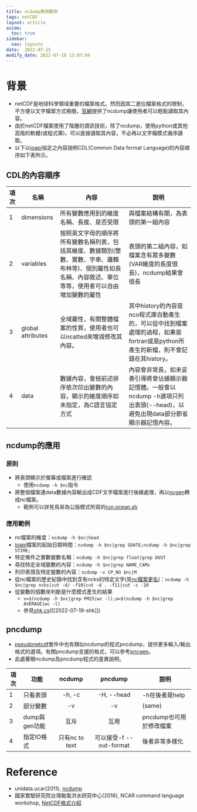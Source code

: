 ```yaml
---
title: ncdump應用範例
tags: netCDF
layout: article
aside:
  toc: true
sidebar:
  nav: layouts
date:  2022-07-15 
modify_date: 2022-07-18 15:07:04
---
```

# 背景
- netCDF是地球科學領域重要的檔案格式。然而因其二進位檔案格式的限制，不方便以文字檔案方式檢閱，[官網](https://www.unidata.ucar.edu/software/netcdf/workshops/2011/utilities/Ncdump.html)提供了ncdump讓使用者可以輕鬆讀取其內容。
- 由於netCDF檔案使用了階層的資訊技術，除了ncdump，使用python或其他高階的軟體(或程式庫)，可以直接讀取其內容，不必再以文字檔模式循序讀取。
- 以下以[ioapi][ioapi]協定之內容說明CDL(Common Data format Language)的內容順序如下表所示。

## CDL的內容順序

項次|名稱|內容|說明
-|-|-|-
1|dimensions|所有變數應用到的維度名稱、長度、是否受限|與檔案結構有關，為表頭的第一組內容
2|variables|按照英文字母的順序將所有變數名稱列表，包括其維度、數據類別(整數、實數、字串、邏輯布林等)、個別屬性如長名稱、內容敘述、單位等等，使用者可以自由增加變數的屬性|表頭的第二組內容，如檔案含有眾多變數(VAR維度的長度很長)，ncdump結果會很長
3|global attributes|全域屬性，有關整體檔案的性質，使用者也可以ncatted來增減修改其內容。|其中history的內容是nco程式庫自動產生的，可以從中找到檔案處理的過程，如果是fortran或是python所產生的新檔，則不會記錄在其history。
4|data|數據內容，會按前述排序依次印出變數的內容，顯示的維度順序如未指定，為C語言協定方式|內容會非常長，如未妥善引導將會佔據顯示器記憶體。一般會以ncdump -h選項只列出表頭(--head)，以避免出現data部分節省顯示器記憶內容。

## ncdump的應用
### 原則
- 將表頭顯示於螢幕或檔案進行確認
  - 使用`ncdump -h $nc`指令
- 將整個檔案連data數據內容輸出成CDF文字檔案進行後續處理，再以[ncgen](https://sinotec2.github.io/Focus-on-Air-Quality/utilities/netCDF/pncgen/#ncgen)轉成nc檔案。
  - 範例可以詳見鳥哥為公版模式所寫的[run.ocean.sh](https://github.com/sinotec2/Focus-on-Air-Quality/blob/main/GridModels/TWNEPA_RecommCMAQ/run.ocean.sh.TXT)

### 應用範例
- nc檔案的維度：`ncdump -h $nc|head`
- [ioapi][ioapi]檔案的起始日期時間：`ncdump -h $nc|grep SDATE;ncdump -h $nc|grep STIME;`
- 特定條件之實數變數名稱：`ncdump -h $nc|grep float|grep DUST`
- 尋找特定全域變數的內容：`ncdump -h $nc|grep NAME_CAMx`
- 列印表頭及特定變數的內容：`ncdump -v CP_NO $nc|M`
- 從nc檔案的歷史紀錄中找到含有ncks的特定文字(見[nc檔案更名](https://sinotec2.github.io/Focus-on-Air-Quality/AQana/GAQuality/NCAR_ACOM/MOZART/#nc檔案更名))：`ncdump -h $nc|grep ncks|cut -d/ -f10|cut -d . -f11|cut -c -10`
- 從變數的個數來判斷是什麼模式產生的結果
  - `v=$(ncdump -h $nc|grep PM25|wc -l);a=$(ncdump -h $nc|grep AVERAGE|wc -l)`
  - 參見[shk.cs](https://sinotec2.github.io/Focus-on-Air-Quality/GridModels/POST/do_shk/#shkcs)([[2022-07-19-shk]])

## pncdump
- [pseudonetcdf][pseudonetcdf]套件中也有類似ncdump的程式pncdump，提供更多輸入/輸出格式的選項。有關pncdump支援的格式，可以參考[pncgen][pncgen]。
- 此處著眼ncdump及pncdump程式的差異說明。


項次|功能|ncdump|pncdump|說明
-|-|:-:|:-:|-
1|只看表頭|-h, -c|-H, --head|-h在後者是help
2|部分變數|-v|-v|(same)
3|dump與gen功能|互斥|互用|pncdump也可用於修改檔案
4|指定IO格式|只有nc to text|可以接受-f --out-format|後者非常多樣化


# Reference
- unidata.ucar(2011), [ncdump](https://www.unidata.ucar.edu/software/netcdf/workshops/2011/utilities/Ncdump.html)
- 國家實驗研究院台灣颱風洪水研究中心(2016), NCAR command language workshop, [NetCDF格式介紹](http://u.camdemy.com/media/8487)

[ioapi]: <https://sinotec2.github.io/Focus-on-Air-Quality/utilities/netCDF/ioapi/> "I/O API(Input/Output Applications Programming Interface)是美國環保署發展Models-3/EDSS時順帶產生的程式庫(cmascenter, I/O API concept)，用來快速存取NetCDF格式檔案，尤其對Fortran等高階語言而言，是非常必須之簡化程序。"
[pseudonetcdf]: <https://github.com/barronh/pseudonetcdf/blob/master/scripts/pncgen> "PseudoNetCDF provides read, plot, and sometimes write capabilities for atmospheric science data formats including: CAMx (www.camx.org), RACM2 box-model outputs, Kinetic Pre-Processor outputs, ICARTT Data files (ffi1001), CMAQ Files, GEOS-Chem Binary Punch/NetCDF files, etc. visit  barronh /pseudonetcdf @GitHub."
[pncgen]: <https://sinotec2.github.io/Focus-on-Air-Quality/utilities/netCDF/pncgen/#pncgenpncdump-所有可接受的格式> "FAQ -> Utilitie -> NetCDF Relatives -> ncgen & pncgen -> pncgen/pncdump 所有可接受的格式"